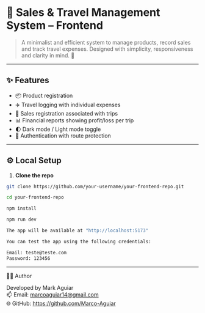 # 🌼 Sales & Travel Management System – Frontend

> A minimalist and efficient system to manage products, record sales and track travel expenses. Designed with simplicity, responsiveness and clarity in mind. 🌱

---

## ✨ Features

- 📦 Product registration  
- ✈️ Travel logging with individual expenses  
- 🛒 Sales registration associated with trips  
- 📊 Financial reports showing profit/loss per trip  
- 🌓 Dark mode / Light mode toggle  
- 🔐 Authentication with route protection  

---

## ⚙️ Local Setup

1. **Clone the repo**

```bash
git clone https://github.com/your-username/your-frontend-repo.git

cd your-frontend-repo

npm install 

npm run dev

The app will be available at "http://localhost:5173"

You can test the app using the following credentials:

Email: teste@teste.com
Password: 123456

```

---

🧑‍💻 Author

Developed by Mark Aguiar<br>
📫 Email: marcoaguiar14@gmail.com<br>
🌐 GitHub: https://github.com/Marco-Aguiar

